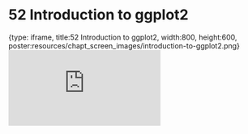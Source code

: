 # 52 Introduction to ggplot2
 
{type: iframe, title:52 Introduction to ggplot2, width:800, height:600, poster:resources/chapt_screen_images/introduction-to-ggplot2.png}
![](https://datatrail-jhu.github.io/DataTrail_ReOrg/no_toc/introduction-to-ggplot2.html)
 

 
